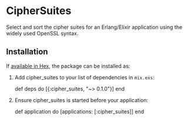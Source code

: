 # CipherSuites

Select and sort the cipher suites for an Erlang/Elixir application using
the widely used OpenSSL syntax.

## Installation

If [available in Hex](https://hex.pm/docs/publish), the package can be installed as:

  1. Add cipher_suites to your list of dependencies in `mix.exs`:

        def deps do
          [{:cipher_suites, "~> 0.1.0"}]
        end

  2. Ensure cipher_suites is started before your application:

        def application do
          [applications: [:cipher_suites]]
        end
